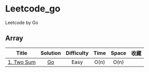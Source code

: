 # Leetcode_go
Leetcode by Go


## Array

| Title | Solution | Difficulty | Time | Space |收藏| 
| ----- | :--------: | :----------: | :----: | :-----: | :-----: |
|[1. Two Sum](https://leetcode.com/problems/two-sum/)| [Go](/Leetcode-Go/array/1.Twosum.go)| Easy | O(n)| O(n)||
